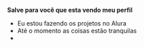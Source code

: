 **Salve para você que esta vendo meu perfil**
- Eu estou fazendo os projetos no Alura
- Até o momento as coisas estão tranquilas
- 
